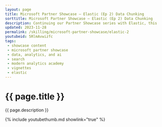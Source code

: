 ```yaml
---
layout: page
title: Microsoft Partner Showcase — Elastic (Ep 2) Data Chunking
sorttitle: Microsoft Partner Showcase — Elastic (Ep 2) Data Chunking
description: Continuing our Partner Showcase series with Elastic, this episode discusses data chunking, and how it relates to semantic search and natural language processing. Taking large documents and breaking them into smaller chunks of data (such as sentences or paragraphs) can improve semantic search by building vectors from these fragments. See how this applies in Elasticsearch in our "Too Much Turkey Tech Talk." 
updated: 2023-11-28
permalink: /skilling/microsoft-partner-showcase/elastic-2
youtubeid: 5RlmAvwizfc
tags: 
 - showcase content
 - microsoft partner showcase
 - data, analytics, and ai
 - search
 - modern analytics academy
 - vignettes
 - elastic
---
```


# {{ page.title }}

{{ page.description }}

{% include youtubethumb.md showlink="true" %}